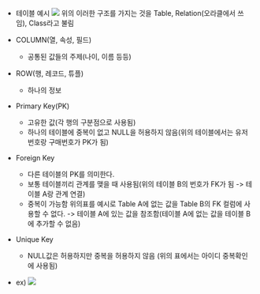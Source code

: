- 테이블 예시
	![](https://i.imgur.com/LaallAf.png)
	위의 이러한 구조를 가지는 것을 Table, Relation(오라클에서 쓰임), Class라고 불림

- COLUMN(열, 속성, 필드)
	- 공통된 값들의 주제(나이, 이름 등등)

- ROW(행, 레코드, 튜플)
	- 하나의 정보

- Primary Key(PK)
	- 고유한 값(각 행의 구분점으로 사용됨)
	- 하나의 테이블에 중복이 없고 NULL을 허용하지 않음(위의 테이블에서는 유저 번호랑 구매번호가 PK가 됨)

- Foreign Key
	- 다른 테이블의 PK를 의미한다.
	- 보통 테이블끼리 관계를 맺을 때 사용됨(위의 테이블 B의 번호가 FK가 됨 -> 테이블 A랑 관계 연결)
	- 중복이 가능함 위의표를 예시로
	    Table A에 없는 값을 Table B의 FK 컬럼에 사용할 수 없다.
		   -> 테이블 A에 있는 값을 참조함(테이블 A에 없는 값을 테이블 B에 추가할 수 없음)

- Unique Key
	- NULL값은 허용하지만 중복을 허용하지 않음 (위의 표에서는 아이디 중복확인에 사용됨)

- ex) 
		![](https://i.imgur.com/yfxmLJc.png)
